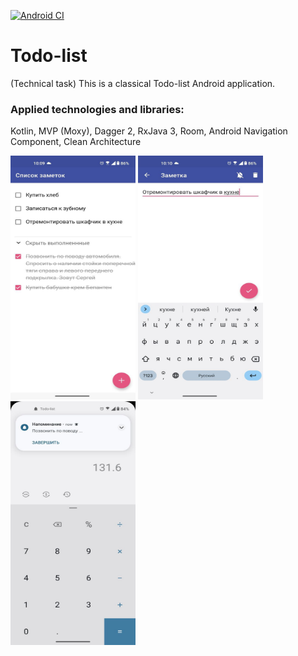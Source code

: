 [![Android CI](https://github.com/jaaliska/Todo-list/actions/workflows/build-release.yml/badge.svg)](https://github.com/jaaliska/Todo-list/actions/workflows/build-release.yml)

# Todo-list
(Technical task)
This is a classical Todo-list Android application.

### Applied technologies and libraries: 
Kotlin, MVP (Moxy), Dagger 2, RxJava 3, Room, Android Navigation Component, Clean Architecture

<div class="container">
  <img src="https://github.com/jaaliska/imgPortfolio/blob/main/todo_list/mainScreen.jpg" width="200" height="390">
  <img src="https://github.com/jaaliska/imgPortfolio/blob/main/todo_list/editScreen.jpg" width="200" height="390">
  <img src="https://github.com/jaaliska/imgPortfolio/blob/main/todo_list/notification.jpg" width="200" height="390">
 </div>

